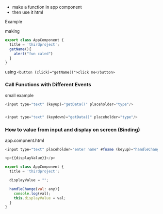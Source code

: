 


- make a function in app component
- then use it html 

Example

making

```js
export class AppComponent {
  title = 'thirdproject';
  getName(){
    alert("fun caled")
  }
}
```


using 
`<button (click)="getName()">click me</button>`


### Call Functions with Different Events

small example

```js
<input type="text" (keyup)="getData()" placeholder="type"/>


<input type="text" (keydown)="getData()" placeholder="type"/>
```


### How to value from input and display on screen (Binding)



app.compnent.html
```js
<input type="text" placeholder="enter name" #fname (keyup)="handleChange(fname.value)"/>

<p>{{displayValue}}</p>
```

```js
export class AppComponent {
  title = 'thirdproject';

  displayValue = "";

  handleChange(val: any){
    console.log(val);
    this.displayValue = val;
  }
}
```



